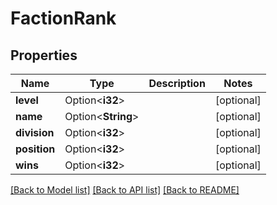 # FactionRank

## Properties

Name | Type | Description | Notes
------------ | ------------- | ------------- | -------------
**level** | Option<**i32**> |  | [optional]
**name** | Option<**String**> |  | [optional]
**division** | Option<**i32**> |  | [optional]
**position** | Option<**i32**> |  | [optional]
**wins** | Option<**i32**> |  | [optional]

[[Back to Model list]](../README.md#documentation-for-models) [[Back to API list]](../README.md#documentation-for-api-endpoints) [[Back to README]](../README.md)



